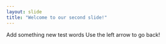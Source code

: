 ```yaml
---
layout: slide
title: "Welcome to our second slide!"
---
```

Add something new test words
Use the left arrow to go back!

